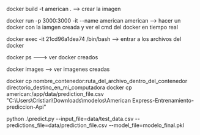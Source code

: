 docker build -t american . --> crear la imagen

docker run -p 3000:3000 -it --name american american --> hacer un docker con la iamgen creada y ver el cmd del docker en tiempo real

docker exec -it 21cd96a1dea74 /bin/bash --> entrar a los archivos del docker

docker ps ---> ver docker creados

docker images --> ver imagenes creadas


docker cp nombre_contenedor:ruta_del_archivo_dentro_del_contenedor directorio_destino_en_mi_computadora
docker cp american:/app/data/prediction_file.csv "C:\Users\Cristian\Downloads\modelos\American Express-Entrenamiento-prediccion-Api"

python .\predict.py --input_file=data/test_data.csv --predictions_file=data/prediction_file.csv --model_file=modelo_final.pkl   
